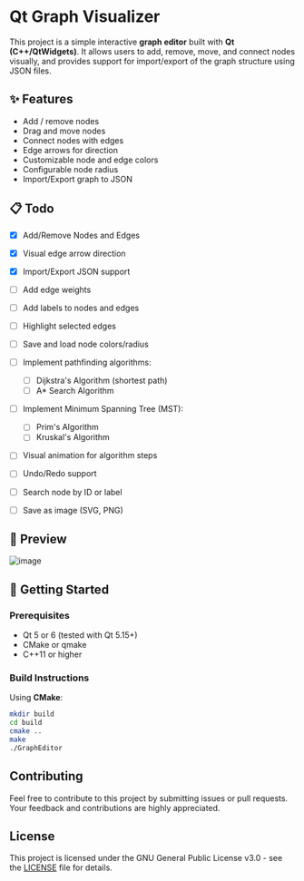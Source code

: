 # Qt Graph Visualizer

This project is a simple interactive **graph editor** built with **Qt (C++/QtWidgets)**. It allows users to add, remove, move, and connect nodes visually, and provides support for import/export of the graph structure using JSON files.

## ✨ Features

- Add / remove nodes
- Drag and move nodes
- Connect nodes with edges
- Edge arrows for direction
- Customizable node and edge colors
- Configurable node radius
- Import/Export graph to JSON

## 📋 Todo

- [x] Add/Remove Nodes and Edges
- [x] Visual edge arrow direction
- [x] Import/Export JSON support
- [ ] Add edge weights
- [ ] Add labels to nodes and edges
- [ ] Highlight selected edges
- [ ] Save and load node colors/radius
- [ ] Implement pathfinding algorithms:
  - [ ] Dijkstra's Algorithm (shortest path)
  - [ ] A* Search Algorithm
- [ ] Implement Minimum Spanning Tree (MST):
  - [ ] Prim's Algorithm
  - [ ] Kruskal's Algorithm
- [ ] Visual animation for algorithm steps
- [ ] Undo/Redo support
- [ ] Search node by ID or label
- [ ] Save as image (SVG, PNG)



## 📸 Preview

![image](https://github.com/user-attachments/assets/8f3e8fd9-e823-4e6a-a73f-cac159d5dac3)


## 🚀 Getting Started

### Prerequisites

- Qt 5 or 6 (tested with Qt 5.15+)
- CMake or qmake
- C++11 or higher

### Build Instructions

Using **CMake**:

```bash
mkdir build
cd build
cmake ..
make
./GraphEditor
```

## Contributing
Feel free to contribute to this project by submitting issues or pull requests. Your feedback and contributions are highly appreciated.

## License

This project is licensed under the GNU General Public License v3.0 - see the [LICENSE](LICENSE) file for details.
